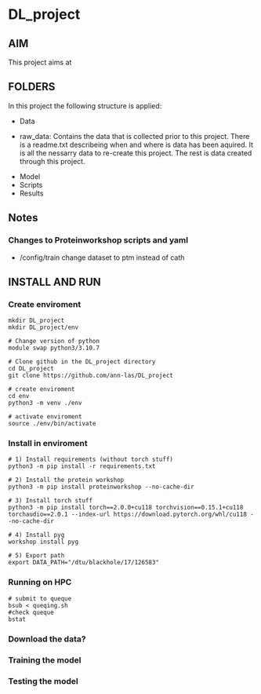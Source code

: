 # DL_project

## AIM 
This project aims at 
 

## FOLDERS 
In this project the following structure is applied: 
* Data
- raw_data: Contains the data that is collected prior to this project. There is a readme.txt describeing when and where is data has been aquired. It is all the nessarry data to re-create this project. 
The rest is data created through this project.

* Model 
* Scripts
* Results

## Notes
### Changes to Proteinworkshop scripts and yaml
* /config/train change dataset to ptm instead of cath


## INSTALL AND RUN 

### Create enviroment

```
mkdir DL_project
mkdir DL_project/env

# Change version of python 
module swap python3/3.10.7

# Clone github in the DL_project directory
cd DL_project
git clone https://github.com/ann-las/DL_project

# create enviroment 
cd env
python3 -m venv ./env

# activate enviroment 
source ./env/bin/activate 
```


### Install in enviroment 
```
# 1) Install requirements (without torch stuff)
python3 -m pip install -r requirements.txt

# 2) Install the protein workshop
python3 -m pip install proteinworkshop --no-cache-dir

# 3) Install torch stuff
python3 -m pip install torch==2.0.0+cu118 torchvision==0.15.1+cu118 torchaudio==2.0.1 --index-url https://download.pytorch.org/whl/cu118 --no-cache-dir

# 4) Install pyg
workshop install pyg

# 5) Export path
export DATA_PATH="/dtu/blackhole/17/126583"
```

### Running on HPC 
```
# submit to queque 
bsub < queqing.sh
#check queque
bstat
```
### Download the data? 


### Training the model 


### Testing the model 
